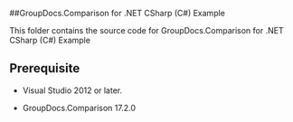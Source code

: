 ##GroupDocs.Comparison for .NET CSharp (C#) Example

This folder contains the source code for GroupDocs.Comparison for .NET CSharp (C#) Example

## Prerequisite

+ Visual Studio 2012 or later.

+ GroupDocs.Comparison 17.2.0

